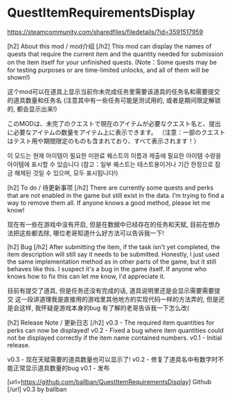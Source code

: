 # QuestItemRequirementsDisplay
https://steamcommunity.com/sharedfiles/filedetails/?id=3591517959

[h2] About this mod / mod介绍 [/h2]
This mod can display the names of quests that require the current item and the quantity needed for submission on the item itself for your unfinished quests.
(Note：Some quests may be for testing purposes or are time-limited unlocks, and all of them will be shown!)

这个mod可以在道具上显示当前你未完成任务里需要该道具的任务名和需要提交的道具数量和任务名
(注意其中有一些任务可能是测试用的, 或者是期间限定解锁的, 都会显示出来!)

このMODは、未完了のクエストで現在のアイテムが必要なクエスト名と、提出に必要なアイテムの数量をアイテム上に表示できます。
（注意：一部のクエストはテスト用や期間限定のものも含まれており、すべて表示されます！）

이 모드는 현재 아이템이 필요한 미완료 퀘스트의 이름과 제출에 필요한 아이템 수량을 아이템에 표시할 수 있습니다
(참고：일부 퀘스트는 테스트용이거나 기간 한정으로 잠금 해제된 것일 수 있으며, 모두 표시됩니다!)


[h2] To do / 待更新事项 [/h2]
There are currently some quests and perks that are not enabled in the game but still exist in the data. I’m trying to find a way to remove them all. If anyone knows a good method, please let me know! 

现在有一些在游戏中没有开启, 但是在数据中已经存在的任务和天赋, 目前在想办法把这些都去除, 哪位老哥知道什么好方法可以告诉我一下!


[h2] Bug [/h2]
After submitting the item, if the task isn't yet completed, the item description will still say it needs to be submitted.
Honestly, I just used the same implementation method as in other parts of the game, but it still behaves like this. I suspect it's a bug in the game itself.
If anyone who knows how to fix this can let me know, I'd appreciate it.

目前有提交了道具, 但是任务还没有完成的话, 道具说明里还是会显示需要需要提交
这一段讲道理我是直接用的游戏里其他地方的实现代码一样的方法弄的, 但是还是会这样, 我怀疑是游戏本身的bug
有了解的老哥告诉我一下怎么改(


[h2] Release Note / 更新日志 [/h2]
v0.3 - The required item quantities for perks can now be displayed!
v0.2 - Fixed a bug where item quantities could not be displayed correctly if the item name contained numbers.
v0.1 - Initial release.

v0.3 - 现在天赋需要的道具数量也可以显示了!
v0.2 - 修复了道具名中有数字时不能正常显示道具数量的bug
v0.1 - 发布


[url=https://github.com/ballban/QuestItemRequirementsDisplay] Github [/url]
v0.3 by ballban